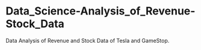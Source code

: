 # Data_Science-Analysis_of_Revenue-Stock_Data
Data Analysis of Revenue and Stock Data of Tesla and GameStop.
